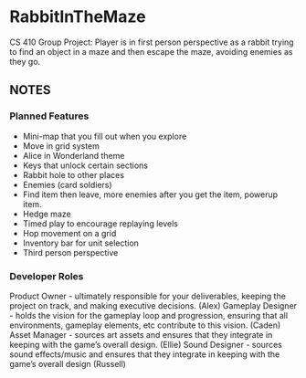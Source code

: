 # RabbitInTheMaze
 CS 410 Group Project: Player is in first person perspective as a rabbit trying to find an object in a maze and then escape the maze, avoiding enemies as they go.

## NOTES 

### Planned Features
 * Mini-map that you fill out when you explore
 * Move in grid system
 * Alice in Wonderland theme
 * Keys that unlock certain sections
 * Rabbit hole to other places
 * Enemies (card soldiers)
 * Find item then leave, more enemies after you get the item, powerup item.
 * Hedge maze
 * Timed play to encourage replaying levels
 * Hop movement on a grid
 * Inventory bar for unit selection
 * Third person perspective

### Developer Roles 
Product Owner - ultimately responsible for your deliverables, keeping the project on track, and making executive decisions. (Alex)
Gameplay Designer - holds the vision for the gameplay loop and progression, ensuring that all environments, gameplay elements, etc contribute to this vision. (Caden)
Asset Manager - sources art assets and ensures that they integrate in keeping with the game’s overall design. (Ellie)
Sound Designer - sources sound effects/music and ensures that they integrate in keeping with the game’s overall design (Russell)



